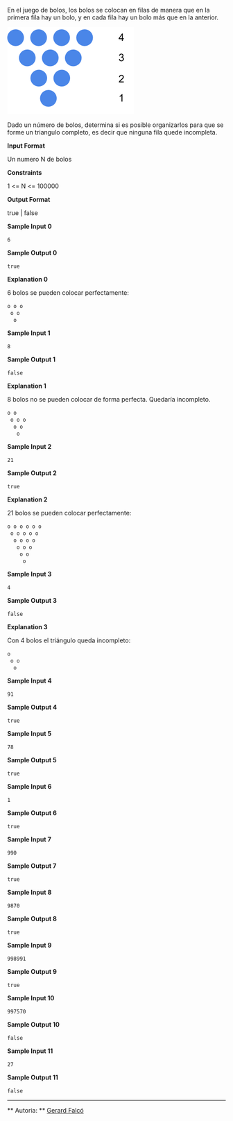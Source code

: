 En el juego de bolos, los bolos se colocan en filas de manera que en la
primera fila hay un bolo, y en cada fila hay un bolo más que en la
anterior.

![image](1548249910-2030623bda-Untitleddrawing.png)

Dado un número de bolos, determina si es posible organizarlos para que
se forme un triangulo completo, es decir que ninguna fila quede
incompleta.

**Input Format**

Un numero N de bolos

**Constraints**

1 \<= N \<= 100000

**Output Format**

true | false

**Sample Input 0**

``` 
6
```

**Sample Output 0**

    true

**Explanation 0**

6 bolos se pueden colocar perfectamente:

    o o o
     o o
      o

**Sample Input 1**

``` 
8
```

**Sample Output 1**

    false

**Explanation 1**

8 bolos no se pueden colocar de forma perfecta. Quedaría incompleto.

    o o
     o o o
      o o
       o

**Sample Input 2**

``` 
21
```

**Sample Output 2**

    true

**Explanation 2**

21 bolos se pueden colocar perfectamente:

    o o o o o o
     o o o o o
      o o o o
       o o o
        o o
         o

**Sample Input 3**

``` 
4
```

**Sample Output 3**

    false

**Explanation 3**

Con 4 bolos el triángulo queda incompleto:

    o
     o o
      o

**Sample Input 4**

``` 
91
```

**Sample Output 4**

    true

**Sample Input 5**

``` 
78
```

**Sample Output 5**

    true

**Sample Input 6**

``` 
1
```

**Sample Output 6**

    true

**Sample Input 7**

    990

**Sample Output 7**

    true

**Sample Input 8**

    9870

**Sample Output 8**

    true

**Sample Input 9**

    998991

**Sample Output 9**

    true

**Sample Input 10**

    997570

**Sample Output 10**

    false

**Sample Input 11**

``` 
27
```

**Sample Output 11**

    false

----------

** Autoria: **
[Gerard Falcó](https://github.com/gerardfp)
